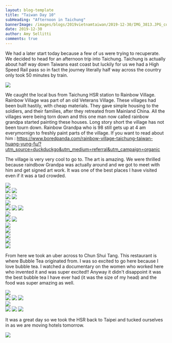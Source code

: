 ```yaml
---
layout: blog-template
title: "Taiwan Day 10"
subHeading: "Afternoon in Taichung"
bannerImage: /images/blogs/2019vietnamtaiwan/2019-12-30/IMG_3813.JPG_compressed.JPEG
date: 2019-12-30
author: Amy Sellitti
comments: true
---
```


We had a later start today because a few of us were trying to recuperate. We decided to head for an afternoon trip into Taichung. Taichung is actually about half way down Taiwans east coast but luckily for us we had a High Speed Rail pass so in fact the journey literally half way across the country only took 50 minutes by train. 

<div class="center-image"><img src=/images/blogs/2019vietnamtaiwan/2019-12-30/IMG_3780.JPG_compressed.JPEG" /></div>

We caught the local bus from Taichung HSR station to Rainbow Village. Rainbow Village was part of an old Veterans Village.  These villages had been built hastily, with cheap materials. They gave simple housing to the soldiers, and their families, after they retreated from Mainland China. All the villages were being torn down and this one man now called rainbow grandpa started painting these houses. Long story short the village has not been tourn down. Rainbow Grandpa who is 98 still gets up at 4 am everymornign to freshly paint parts of the village. If you want to read about him : https://www.boredpanda.com/rainbow-village-taichung-taiwan-huang-yung-fu/?utm_source=duckduckgo&utm_medium=referral&utm_campaign=organic

The village is very very cool to go to. The art is amazing. We were thrilled because raindbow Grandpa was actually around and we got to meet with him and get signed art work. It was one of the best places I have visited even if it was a tad crowded.
<div class="center-image"><img src="/images/blogs/2019vietnamtaiwan/2019-12-30/20191230171432_IMG_3785.jpg_compressed.JPEG" /></div>
<div class="grid-2c">
  <img src="/images/blogs/2019vietnamtaiwan/2019-12-30/20191230171511_IMG_3789.jpg_compressed.JPEG"/>
  <img src="/images/blogs/2019vietnamtaiwan/2019-12-30/IMG_3797.JPG_compressed.JPEG"/>
</div>
<div class="grid-2c">
  <img src="/images/blogs/2019vietnamtaiwan/2019-12-30/IMG_3810.JPG_compressed.JPEG"/>
  <img src="/images/blogs/2019vietnamtaiwan/2019-12-30/20191230172939_IMG_3811.jpg_compressed.JPEG"/>
</div>
<div class="center-image"><img src="/images/blogs/2019vietnamtaiwan/2019-12-30/IMG_3813.JPG_compressed.JPEG" /></div>
<div class="grid-1l-2w">
  <img src="/images/blogs/2019vietnamtaiwan/2019-12-30/20191230173633_IMG_3827_1.jpg_compressed.JPEG"/> 
  <img src="/images/blogs/2019vietnamtaiwan/2019-12-30/20191230173916_IMG_3829.jpg_compressed.JPEG"/>
  <img src="/images/blogs/2019vietnamtaiwan/2019-12-30/IMG_3831.JPG_compressed.JPEGg"/>
</div>
<div class="center-image"><img src="/images/blogs/2019vietnamtaiwan/2019-12-30/20191230173401_IMG_3821_1.jpg_compressed.JPEG" /></div>
<div class="grid-2c">
  <img src="/images/blogs/2019vietnamtaiwan/2019-12-30/IMG_3837.JPG_compressed.JPEG"/>
  <img src="/images/blogs/2019vietnamtaiwan/2019-12-30/IMG_3848.JPG_compressed.JPEG"/>
</div>
<div class="center-image"><img src="/images/blogs/2019vietnamtaiwan/2019-12-30/IMG_3840.JPG_compressed.JPEG" /></div>
<div class="center-image"><img src="/images/blogs/2019vietnamtaiwan/2019-12-30/IMG_3801.JPG_compressed.JPEG" /></div>
<div class="center-image"><img src="/images/blogs/2019vietnamtaiwan/2019-12-30/20191230181342_IMG_3846.jpg_compressed.JPEG" /></div>
<div class="center-image"><img src="/images/blogs/2019vietnamtaiwan/2019-12-30/IMG_3791.JPG_compressed.JPEG" /></div>
<div class="center-image"><img src="/images/blogs/2019vietnamtaiwan/2019-12-30/IMG_3793.JPG_compressed.JPEGo" /></div>

From here we took an uber across to Chun Shui Tang. This restaurant is where Bubble Tea originated from. I was so excited to go here because I love bubble tea. I watched a documentary on the women who worked here who invented it and was super excited!! Anyway it didn't disappoint it was the best bubble tea I have ever had (it was the size of my head) and the food was super amazing as well. 

<div class="center-image"><img src="/images/blogs/2019vietnamtaiwan/2019-12-30/IMG_20191230_170727.jpg_compressed.JPEG" /></div>
<div class="grid-3c">
  <img src="/images/blogs/2019vietnamtaiwan/2019-12-30/20191230201036_IMG_3855.jpg_compressed.JPEG"/>
  <img src="/images/blogs/2019vietnamtaiwan/2019-12-30/20191230201241_IMG_3856.jpg_compressed.JPEG"/>
  <img src="/images/blogs/2019vietnamtaiwan/2019-12-30/20191230201738_IMG_3858.jpg_compressed.JPEG"/>
</div>
<div class="center-image"><img src="/images/blogs/2019vietnamtaiwan/2019-12-30/IMG_20191230_171349.jpg_compressed.JPEG" /></div>
<div class="grid-1l-2w">
  <img src="/images/blogs/2019vietnamtaiwan/2019-12-30/20191230201932_IMG_3860.jpg_compressed.JPEG"/>
  <img src="/images/blogs/2019vietnamtaiwan/2019-12-30/20191230201947_IMG_3861.jpg_compressed.JPEG"/>
  <img src="/images/blogs/2019vietnamtaiwan/2019-12-30/IMG_3862.JPG_compressed.JPEG"/>
</div>

It was a great day so we took the HSR back to Taipei and tucked ourselves in as we are moving hotels tomorrow. 
<div class="center-image"><img src="/images/blogs/2019vietnamtaiwan/2019-12-30/IMG_20191230_192516.jpg_compressed.JPEG" /></div>

